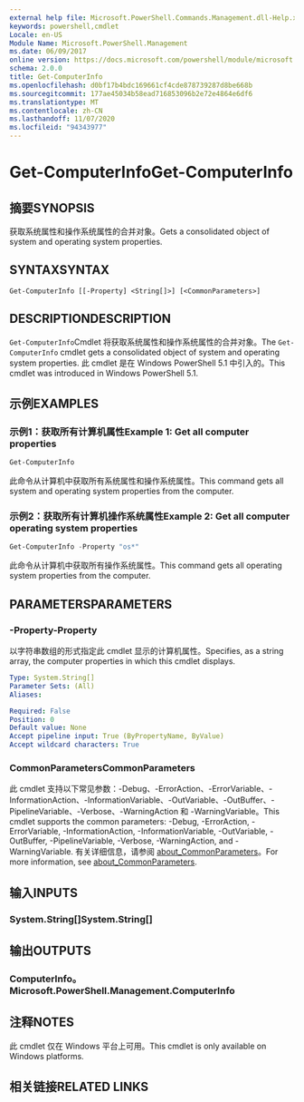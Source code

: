 ```yaml
---
external help file: Microsoft.PowerShell.Commands.Management.dll-Help.xml
keywords: powershell,cmdlet
Locale: en-US
Module Name: Microsoft.PowerShell.Management
ms.date: 06/09/2017
online version: https://docs.microsoft.com/powershell/module/microsoft.powershell.management/get-computerinfo?view=powershell-6&WT.mc_id=ps-gethelp
schema: 2.0.0
title: Get-ComputerInfo
ms.openlocfilehash: d0bf17b4bdc169661cf4cde878739287d8be668b
ms.sourcegitcommit: 177ae45034b58ead716853096b2e72e4864e6df6
ms.translationtype: MT
ms.contentlocale: zh-CN
ms.lasthandoff: 11/07/2020
ms.locfileid: "94343977"
---
```

# <span data-ttu-id="bc6c9-103">Get-ComputerInfo</span><span class="sxs-lookup"><span data-stu-id="bc6c9-103">Get-ComputerInfo</span></span>

## <span data-ttu-id="bc6c9-104">摘要</span><span class="sxs-lookup"><span data-stu-id="bc6c9-104">SYNOPSIS</span></span>
<span data-ttu-id="bc6c9-105">获取系统属性和操作系统属性的合并对象。</span><span class="sxs-lookup"><span data-stu-id="bc6c9-105">Gets a consolidated object of system and operating system properties.</span></span>

## <span data-ttu-id="bc6c9-106">SYNTAX</span><span class="sxs-lookup"><span data-stu-id="bc6c9-106">SYNTAX</span></span>

```
Get-ComputerInfo [[-Property] <String[]>] [<CommonParameters>]
```

## <span data-ttu-id="bc6c9-107">DESCRIPTION</span><span class="sxs-lookup"><span data-stu-id="bc6c9-107">DESCRIPTION</span></span>

<span data-ttu-id="bc6c9-108">`Get-ComputerInfo`Cmdlet 将获取系统属性和操作系统属性的合并对象。</span><span class="sxs-lookup"><span data-stu-id="bc6c9-108">The `Get-ComputerInfo` cmdlet gets a consolidated object of system and operating system properties.</span></span>
<span data-ttu-id="bc6c9-109">此 cmdlet 是在 Windows PowerShell 5.1 中引入的。</span><span class="sxs-lookup"><span data-stu-id="bc6c9-109">This cmdlet was introduced in Windows PowerShell 5.1.</span></span>

## <span data-ttu-id="bc6c9-110">示例</span><span class="sxs-lookup"><span data-stu-id="bc6c9-110">EXAMPLES</span></span>

### <span data-ttu-id="bc6c9-111">示例1：获取所有计算机属性</span><span class="sxs-lookup"><span data-stu-id="bc6c9-111">Example 1: Get all computer properties</span></span>

```powershell
Get-ComputerInfo
```

<span data-ttu-id="bc6c9-112">此命令从计算机中获取所有系统属性和操作系统属性。</span><span class="sxs-lookup"><span data-stu-id="bc6c9-112">This command gets all system and operating system properties from the computer.</span></span>

### <span data-ttu-id="bc6c9-113">示例2：获取所有计算机操作系统属性</span><span class="sxs-lookup"><span data-stu-id="bc6c9-113">Example 2: Get all computer operating system properties</span></span>

```powershell
Get-ComputerInfo -Property "os*"
```

<span data-ttu-id="bc6c9-114">此命令从计算机中获取所有操作系统属性。</span><span class="sxs-lookup"><span data-stu-id="bc6c9-114">This command gets all operating system properties from the computer.</span></span>

## <span data-ttu-id="bc6c9-115">PARAMETERS</span><span class="sxs-lookup"><span data-stu-id="bc6c9-115">PARAMETERS</span></span>

### <span data-ttu-id="bc6c9-116">-Property</span><span class="sxs-lookup"><span data-stu-id="bc6c9-116">-Property</span></span>

<span data-ttu-id="bc6c9-117">以字符串数组的形式指定此 cmdlet 显示的计算机属性。</span><span class="sxs-lookup"><span data-stu-id="bc6c9-117">Specifies, as a string array, the computer properties in which this cmdlet displays.</span></span>

```yaml
Type: System.String[]
Parameter Sets: (All)
Aliases:

Required: False
Position: 0
Default value: None
Accept pipeline input: True (ByPropertyName, ByValue)
Accept wildcard characters: True
```

### <span data-ttu-id="bc6c9-118">CommonParameters</span><span class="sxs-lookup"><span data-stu-id="bc6c9-118">CommonParameters</span></span>

<span data-ttu-id="bc6c9-119">此 cmdlet 支持以下常见参数：-Debug、-ErrorAction、-ErrorVariable、-InformationAction、-InformationVariable、-OutVariable、-OutBuffer、-PipelineVariable、-Verbose、-WarningAction 和 -WarningVariable。</span><span class="sxs-lookup"><span data-stu-id="bc6c9-119">This cmdlet supports the common parameters: -Debug, -ErrorAction, -ErrorVariable, -InformationAction, -InformationVariable, -OutVariable, -OutBuffer, -PipelineVariable, -Verbose, -WarningAction, and -WarningVariable.</span></span> <span data-ttu-id="bc6c9-120">有关详细信息，请参阅 [about_CommonParameters](../Microsoft.PowerShell.Core/About/about_CommonParameters.md)。</span><span class="sxs-lookup"><span data-stu-id="bc6c9-120">For more information, see [about_CommonParameters](../Microsoft.PowerShell.Core/About/about_CommonParameters.md).</span></span>

## <span data-ttu-id="bc6c9-121">输入</span><span class="sxs-lookup"><span data-stu-id="bc6c9-121">INPUTS</span></span>

### <span data-ttu-id="bc6c9-122">System.String[]</span><span class="sxs-lookup"><span data-stu-id="bc6c9-122">System.String[]</span></span>

## <span data-ttu-id="bc6c9-123">输出</span><span class="sxs-lookup"><span data-stu-id="bc6c9-123">OUTPUTS</span></span>

### <span data-ttu-id="bc6c9-124">ComputerInfo。</span><span class="sxs-lookup"><span data-stu-id="bc6c9-124">Microsoft.PowerShell.Management.ComputerInfo</span></span>

## <span data-ttu-id="bc6c9-125">注释</span><span class="sxs-lookup"><span data-stu-id="bc6c9-125">NOTES</span></span>

<span data-ttu-id="bc6c9-126">此 cmdlet 仅在 Windows 平台上可用。</span><span class="sxs-lookup"><span data-stu-id="bc6c9-126">This cmdlet is only available on Windows platforms.</span></span>

## <span data-ttu-id="bc6c9-127">相关链接</span><span class="sxs-lookup"><span data-stu-id="bc6c9-127">RELATED LINKS</span></span>
